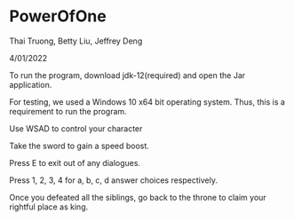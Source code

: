 # PowerOfOne
Thai Truong, Betty Liu, Jeffrey Deng

4/01/2022

To run the program, download jdk-12(required) and open the Jar application. 

For testing, we used a Windows 10 x64 bit operating system. Thus, this is a requirement to run the program.

Use WSAD to control your character

Take the sword to gain a speed boost.

Press E to exit out of any dialogues.

Press 1, 2, 3, 4 for a, b, c, d answer choices respectively.

Once you defeated all the siblings, go back to the throne to claim your rightful place as king.
